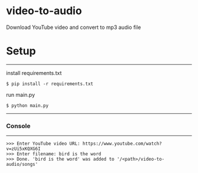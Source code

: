 # video-to-audio
 Download YouTube video and convert to mp3 audio file

# Setup
<hr>

install requirements.txt
```
$ pip install -r requirements.txt
```

run main.py
```
$ python main.py
```
<hr>

### Console
<hr>

```
>>> Enter YouTube video URL: https://www.youtube.com/watch?v=zUi5xKQXG6I
>>> Enter filename: bird is the word
>>> Done. 'bird is the word' was added to '/<path>/video-to-audio/songs'
```
